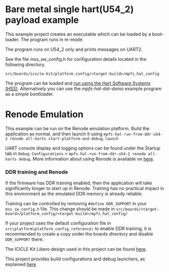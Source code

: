 
# Bare metal single hart(U54_2) payload example

This example project creates an executable which can be loaded by a boot-loader.
The program runs in m-mode.

The program runs on U54_2 only and prints messages on UART2.

See the file mss_sw_config.h for configuration details located in the following directory.

~~~
src/boards/icicle-kit/platform_config/<target-build>/mpfs_hal_config
~~~

The program can be loaded and [run using the Hart Software Systems (HSS)](https://github.com/polarfire-soc/polarfire-soc-bare-metal-examples/blob/main/driver-examples/mss/mpfs-hal/README.md).
Alternatively you can use the *mpfs-hal-ddr-demo* example program as a simple bootloader.

# Renode Emulation
This example can be run on the Renode emulation platform. Build the application as normal, and then launch it using `mpfs-hal-run-from-ddr-u54-2 renode all-harts start-platform-and-debug.launch`

UART console display and logging options can be found under the Startup tab in `Debug Configurations` > `mpfs-hal-run-from-ddr-u54-2 renode all-harts debug`. More information about using Renode is available on [here](https://renode.readthedocs.io).

### DDR training and Renode
If the firmware has DDR training enabled, then the application will take significantly longer to start up in Renode. Training has no practical impact in this environment as the emulated DDR memory is already reliable.

Training can be controlled by removing `#define DDR_SUPPORT` in your `mss_sw_config.h` file. This change should be made in `src/boards/<target-board>/platform_config/<target-build>/mpfs_hal_config/`

If your project uses the default configuration file in `src\platform\platform_config_reference\` to enable DDR training, it is recommended to create a copy under the boards directory and disable `DDR_SUPPORT` there.

The ICICLE Kit Libero design used in this project can be found [here](https://github.com/polarfire-soc/icicle-kit-reference-design).

This project provides build configurations and debug launchers, as explained [here](https://github.com/polarfire-soc/polarfire-soc-bare-metal-examples/blob/main/README.md)
